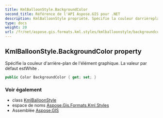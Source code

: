 ```yaml
---
title: KmlBalloonStyle.BackgroundColor
second_title: Référence de l'API Aspose.GIS pour .NET
description: KmlBalloonStyle propriété. Spécifie la couleur darrièreplan de lélément graphique. La valeur par défaut estWhite .
type: docs
weight: 20
url: /fr/net/aspose.gis.formats.kml.styles/kmlballoonstyle/backgroundcolor/
---
```

## KmlBalloonStyle.BackgroundColor property

Spécifie la couleur d'arrière-plan de l'élément graphique. La valeur par défaut estWhite .

```csharp
public Color BackgroundColor { get; set; }
```

### Voir également

* class [KmlBalloonStyle](../)
* espace de noms [Aspose.Gis.Formats.Kml.Styles](../../kmlballoonstyle/)
* Assemblée [Aspose.GIS](../../../)


